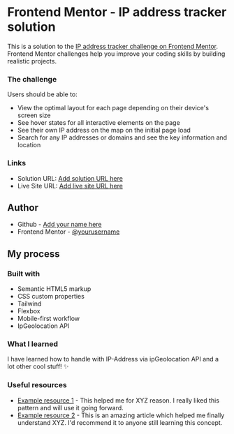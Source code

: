 # Frontend Mentor - IP address tracker solution

This is a solution to the [IP address tracker challenge on Frontend Mentor](https://www.frontendmentor.io/challenges/ip-address-tracker-I8-0yYAH0). Frontend Mentor challenges help you improve your coding skills by building realistic projects. 


### The challenge

Users should be able to:

- View the optimal layout for each page depending on their device's screen size
- See hover states for all interactive elements on the page
- See their own IP address on the map on the initial page load
- Search for any IP addresses or domains and see the key information and location

### Links

- Solution URL: [Add solution URL here](https://your-solution-url.com)
- Live Site URL: [Add live site URL here](https://your-live-site-url.com)

## Author

- Github - [Add your name here](https://github.com/MR-b7r)
- Frontend Mentor - [@yourusername](https://www.frontendmentor.io/profile/MR-b7r)

## My process

### Built with

- Semantic HTML5 markup
- CSS custom properties
- Tailwind
- Flexbox
- Mobile-first workflow
- IpGeolocation API

### What I learned

I have learned how to handle with IP-Address via ipGeolocation API and a lot other cool stuff! ✨

### Useful resources

- [Example resource 1](https://www.example.com) - This helped me for XYZ reason. I really liked this pattern and will use it going forward.
- [Example resource 2](https://www.example.com) - This is an amazing article which helped me finally understand XYZ. I'd recommend it to anyone still learning this concept.

